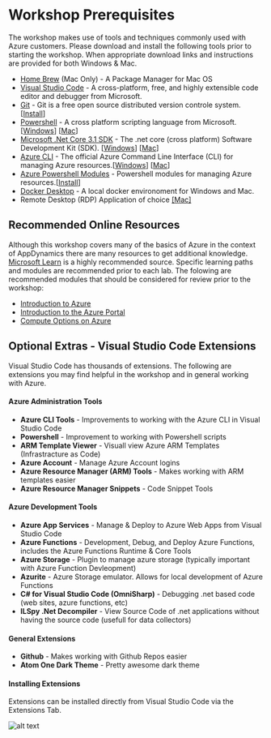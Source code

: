 # Workshop Prerequisites

The workshop makes use of tools and techniques commonly used with Azure customers.  Please download and install the following tools prior to starting the workshop. When appropriate download links and instructions are provided for both Windows & Mac.

* [Home Brew](https://brew.sh/) (Mac Only) - A Package Manager for Mac OS
* [Visual Studio Code](https://code.visualstudio.com/) - A cross-platform, free, and highly extensible code editor and debugger from Microsoft.
* [Git](https://git-scm.com) - Git is a free open source distributed version controle system.[[Install](https://git-scm.com)]
* [Powershell](https://docs.microsoft.com/en-us/powershell/scripting/overview?view=powershell-7) - A cross platform scripting language from Microsoft. [[Windows](https://docs.microsoft.com/en-us/powershell/scripting/install/installing-powershell-core-on-windows?view=powershell-7)] [[Mac](https://docs.microsoft.com/en-us/powershell/scripting/install/installing-powershell-core-on-macos?view=powershell-7)]
* [Microsoft .Net Core 3.1 SDK](https://dotnet.microsoft.com/download/dotnet-core/3.1) - The .net core (cross platform) Software Development Kit (SDK). [[Windows](https://dotnet.microsoft.com/download)] [[Mac](https://dotnet.microsoft.com/download)]
* [Azure CLI](https://docs.microsoft.com/en-us/cli/azure/what-is-azure-cli?view=azure-cli-latest) - The official Azure Command Line Interface (CLI) for managing Azure resources.[[Windows](https://docs.microsoft.com/en-us/cli/azure/install-azure-cli-windows?view=azure-cli-latest)] [[Mac](https://docs.microsoft.com/en-us/cli/azure/install-azure-cli-macos?view=azure-cli-latest)]
* [Azure Powershell Modules](https://docs.microsoft.com/en-us/powershell/azure/?view=azps-3.7.0) - Powershell modules for managing Azure resources.[[Install](https://docs.microsoft.com/en-us/powershell/azure/install-az-ps?view=azps-3.7.0)]
* [Docker Desktop](https://www.docker.com/) - A local docker environoment for Windows and Mac.
* Remote Desktop (RDP) Application of choice [[Mac]](https://docs.microsoft.com/en-us/windows-server/remote/remote-desktop-services/clients/remote-desktop-mac)

## Recommended Online Resources

Although this workshop covers many of the basics of Azure in the context of AppDynamics there are many resources to get additional knowledge.  [Microsoft Learn](https://docs.microsoft.com/en-us/learn/) is a highly recommended source.  Specific learning paths and modules are recommended prior to each lab. The folowing are recommended modules that should be considered for review prior to the workshop:

* [Introduction to Azure](https://docs.microsoft.com/en-us/learn/modules/welcome-to-azure/)
* [Introduction to the Azure Portal](https://docs.microsoft.com/en-us/learn/modules/tour-azure-portal/)
* [Compute Options on Azure](https://docs.microsoft.com/en-us/learn/modules/intro-to-azure-compute/)


## Optional Extras - Visual Studio Code Extensions

Visual Studio Code has thousands of extensions. The following are extensions you may find helpful in the workshop and in general working with Azure.

#### Azure Administration Tools

* **Azure CLI Tools** - Improvements to working with the Azure CLI in Visual Studio Code
* **Powershell** - Improvement to working with Powershell scripts
* **ARM Template Viewer** - Visuall view Azure ARM Templates (Infrastracture as Code)
* **Azure Account** - Manage Azure Account logins
* **Azure Resource Manager (ARM) Tools** - Makes working with ARM templates easier
* **Azure Resource Manager Snippets** - Code Snippet Tools

#### Azure Development Tools

* **Azure App Services** - Manage & Deploy to Azure Web Apps from Visual Studio Code
* **Azure Functions** - Development, Debug, and Deploy Azure Functions, includes the Azure Functions Runtime & Core Tools
* **Azure Storage** - Plugin to manage azure storage (typically important with Azure Function Devleopment)
* **Azurite** - Azure Storage emulator. Allows for local development of Azure Functions
* **C# for Visual Studio Code (OmniSharp)** - Debugging .net based code (web sites, azure functions, etc)
* **ILSpy .Net Decompiler** - View Source Code of .net applications without having the source code (usefull for data collectors)

#### General Extensions

* **Github** - Makes working with Github Repos easier
* **Atom One Dark Theme** - Pretty awesome dark theme

#### Installing Extensions

Extensions can be installed directly from Visual Studio Code via the Extensions Tab.

![alt text][vsextensions]

[vsextensions]: ../images/prereqs/VS_Code_Extensions.png "Visual Studio Extensions"
